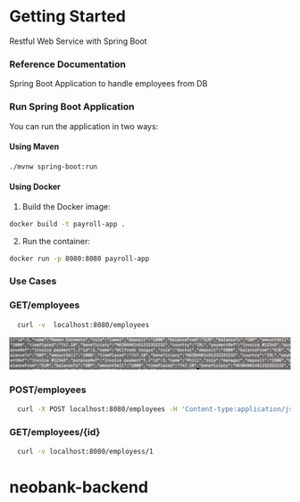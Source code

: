 # Getting Started
Restful Web Service with Spring Boot

### Reference Documentation

Spring Boot Application to handle employees from DB

### Run Spring Boot Application

You can run the application in two ways:

#### Using Maven
```bash
./mvnw spring-boot:run
```

#### Using Docker
1. Build the Docker image:
```bash
docker build -t payroll-app .
```

2. Run the container:
```bash
docker run -p 8080:8080 payroll-app
```

### Use Cases

### GET/employees
```bash
  curl -v  localhost:8080/employees 
```

![screenshot](demo.png)

### POST/employees
```bash
  curl -X POST localhost:8080/employees -H 'Content-type:application/json' -d '{"name": "Samwise Gamgee", "role": "gardener"}'
```

### GET/employees/{id}
```bash
  curl -v localhost:8080/employess/1
```
# neobank-backend
